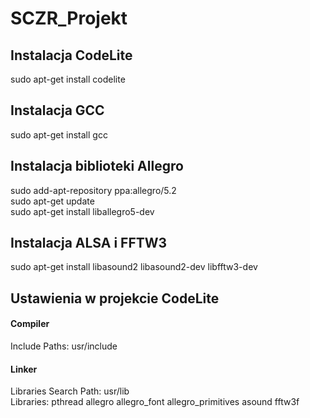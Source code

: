 # SCZR_Projekt

## Instalacja CodeLite
sudo apt-get install codelite
## Instalacja GCC
sudo apt-get install gcc
## Instalacja biblioteki Allegro
sudo add-apt-repository ppa:allegro/5.2  \
sudo apt-get update  \
sudo apt-get install liballegro5-dev
## Instalacja ALSA i FFTW3
sudo apt-get install libasound2 libasound2-dev libfftw3-dev
## Ustawienia w projekcie CodeLite
#### Compiler
Include Paths: usr/include
#### Linker
Libraries Search Path: usr/lib  \
Libraries: pthread allegro allegro_font allegro_primitives asound fftw3f

